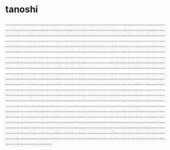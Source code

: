 # tanoshi
............................................................................................................................................................................................................................................................................................................................................................................................................................................................................................................................................................................................................................................................................................................................................................................................................................................................................................................................................................................................................................................................................................................................................................................................................................................................................................................................................................................................................................................................................................................................................................................................................................................................................................................................................................................................................................................................................................................................................................................................................................................................................................................................................................................................................................................................................................................................................................................................................................................................................................................................................................................................................................................................................................................................................................................................................................................................................